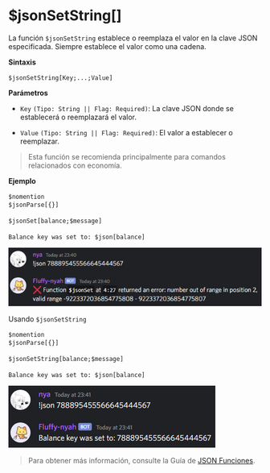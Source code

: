 
# $jsonSetString[]
La función `$jsonSetString` establece o reemplaza el valor en la clave JSON especificada. Siempre establece el valor como una cadena.  

**Sintaxis** 
```plaintext
$jsonSetString[Key;...;Value]
```

**Parámetros**
- `Key` `(Tipo: String || Flag: Required)`: La clave JSON donde se establecerá o reemplazará el valor.  

- `Value` `(Tipo: String || Flag: Required)`: El valor a establecer o reemplazar.  

> Esta función se recomienda principalmente para comandos relacionados con economía.  

**Ejemplo**
```plaintext
$nomention
$jsonParse[{}]

$jsonSet[balance;$message]

Balance key was set to: $json[balance]
```

![alt text](image-59.png)

Usando `$jsonSetString`  
```plaintext
$nomention
$jsonParse[{}]

$jsonSetString[balance;$message]

Balance key was set to: $json[balance]
```
![alt text](image-60.png)

> Para obtener más información, consulte la Guía de [JSON Funciones](../gen/json.md).